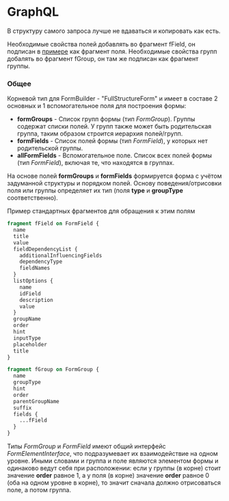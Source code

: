 # GraphQL

В структуру самого запроса лучше не вдаваться и копировать как есть.&#x20;

Необходимые свойства полей добавлять во фрагмент fField, он подписан в [примере](../start/podgotovka-zaprosa.md) как фрагмент поля. Необходимые свойства групп добалять во фрагмент fGroup, он там же подписан как фрагмент группы.

### Общее

Корневой тип для FormBuilder - "FullStructureForm" и имеет в составе 2 основных и 1 вспомогательное поля для построения формы:

* **formGroups** - Список групп формы (тип _FormGroup_). Группы содержат списки полей. У групп также может быть родительская группа, таким образом строится иерархия полей/групп.
* **formFields** - Список полей формы (тип _FormField_), у которых нет родительской группы.
* **allFormFields** - Вспомогательное поле. Список всех полей формы (тип _FormField_), включая те, что находятся в группах.

На основе полей **formGroups** и **formFields** формируется форма с учётом задуманной структуры и порядком полей. Основу поведения/отрисовки поля или группы определяет их тип (поля **type** и **groupType** соответственно).

Пример стандартных фрагментов для обращения к этим полям

```graphql
fragment fField on FormField {
  name
  title
  value
  fieldDependencyList {
    additionalInfluencingFields
    dependencyType
    fieldNames
  }
  listOptions {
    name
    idField
    description
    value
  }
  groupName
  order
  hint
  inputType
  placeholder
  title
}

fragment fGroup on FormGroup {
  name
  groupType
  hint
  order
  parentGroupName
  suffix
  fields {
    ...fField
  }
}

```

Типы _FormGroup_ и _FormField_ имеют общий интерфейс _FormElementInterface_, что подразумевает их взаимодействие на одном уровне. Иными словами и группа и поле являются элементом формы и одинаково ведут себя при расположении: если у группы (в корне) стоит значение **order** равное 1, а у поля (в корне) значение **order** равное 0 (оба на одном уровне в корне), то значит сначала должно отрисоваться поле, а потом группа.

